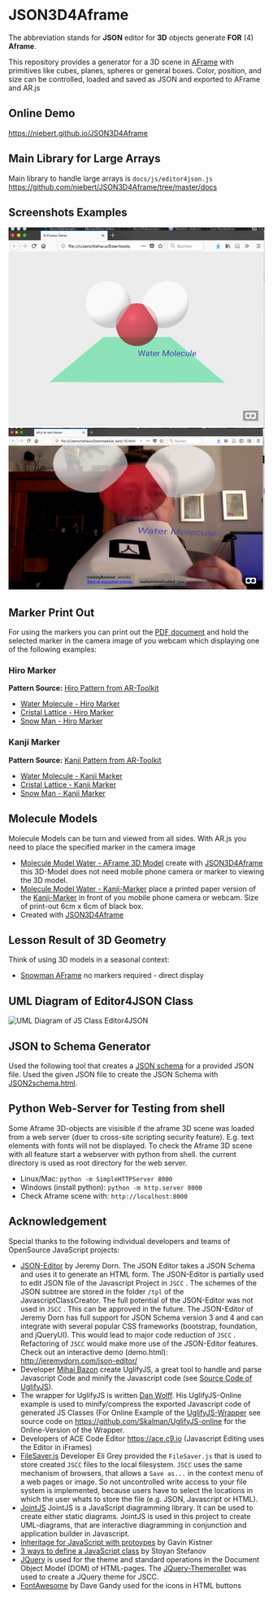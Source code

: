 # JSON3D4Aframe
The abbreviation stands for **JSON** editor  for **3D** objects generate **FOR** (4) **Aframe**.

This repository provides a generator for a 3D scene in [AFrame](https://www.aframe.io) with primitives like cubes, planes, spheres or general boxes. Color, position, and size  can be controlled, loaded and saved as JSON and exported to AFrame and AR.js


## Online Demo

https://niebert.github.io/JSON3D4Aframe

## Main Library for Large Arrays

Main library to handle large arrays is `docs/js/editor4json.js`
https://github.com/niebert/JSON3D4Aframe/tree/master/docs

## Screenshots Examples
![AFrame Example](https://raw.githubusercontent.com/niebert/SamplesAR/master/images/water_molecule_aframe.png)
![AR.js Kanji Marker Example](https://raw.githubusercontent.com/niebert/SamplesAR/master/images/water_molecule_kanji.png)

## Marker Print Out
For using the markers you can print out the [PDF document](https://niebert.github.io/JSON2Schema/pdf/marker_hiro_kanji_printout.pdf)  and hold the selected marker in the camera image of you webcam which displaying one of the following examples:

### Hiro Marker
**Pattern Source:** [Hiro Pattern from AR-Toolkit](https://github.com/artoolkit/ARToolKit5/blob/master/doc/patterns/Hiro%20pattern.pdf)
* [Water Molecule - Hiro Marker](https://niebert.github.io/JSON2Schema/mods3d/water_molecule_ar_hiro.html)
* [Cristal Lattice - Hiro Marker](https://niebert.github.io/JSON2Schema/mods3d/cristal_lattice_ar_hiro.html)
* [Snow Man - Hiro Marker](https://niebert.github.io/JSON2Schema/mods3d/snowman_ar_hiro.html)

### Kanji Marker
**Pattern Source:** [Kanji Pattern from AR-Toolkit](https://github.com/artoolkit/ARToolKit5/blob/master/doc/patterns/Kanji%20pattern.pdf)
* [Water Molecule - Kanji Marker](https://niebert.github.io/JSON2Schema/mods3d/water_molecule_ar_kanji.html)
* [Cristal Lattice - Kanji Marker](https://niebert.github.io/JSON2Schema/mods3d/cristal_lattice_ar_kanji.html)
* [Snow Man - Kanji Marker](https://niebert.github.io/JSON2Schema/mods3d/snowman_ar_kanji.html)


## Molecule Models
Molecule Models can be turn and viewed from all sides. With AR.js you need to place the specified marker in the camera image
* [Molecule Model Water - AFrame 3D Model](https://niebert.github.io/SampleAR/water_aframe.html) create with [JSON3D4Aframe](https://niebert.github.io/JSON3D4Aframe/index.html) this 3D-Model does not need mobile phone camera or marker to viewing the 3D model.
* [Molecule Model Water - Kanji-Marker](https://niebert.github.io/SampleAR/water_hiro.html) place a printed paper version of the  [Kanji-Marker](https://github.com/artoolkit/artoolkit5/blob/master/doc/patterns/Kanji%20pattern.pdf) in front of you mobile phone camera or webcam. Size of print-out 6cm x 6cm of black box.
* Created with [JSON3D4Aframe](https://niebert.github.io/JSON3D4Aframe)

## Lesson Result of 3D Geometry
Think of using 3D models in a seasonal context:
* [Snowman AFrame](https://niebert.github.io/JSON3D4Aframe/mods) no markers required - direct display

## UML Diagram of Editor4JSON Class

![UML Diagram of JS Class Editor4JSON](https://niebert.github.io/JSON3D4Aframe/Editor4JSON_UML.png)

## JSON to Schema Generator

Used the following tool that creates a [JSON schema](http://json-schema.org/) for a provided JSON file. Used the given JSON file to create the JSON Schema with [JSON2schema.html](https://niebert.github.io/json-editor/plugins/json2schema.html).

## Python Web-Server for Testing from shell
Some Aframe 3D-objects are visisible if the aframe 3D scene was loaded from a web server (duer to cross-site scripting security feature). E.g. text elements with fonts will not be displayed. To check the Aframe 3D scene with all feature start a webserver with python from shell. the current directory is used as root directory for the web server.
* Linux/Mac:  `python -m SimpleHTTPServer 8000`
* Windows (install python): `python -m http.server 8000`
* Check Aframe scene with: `http://localhost:8000`

## Acknowledgement
Special thanks to the following individual developers and teams of OpenSource JavaScript projects:
* [JSON-Editor](https://github.com/jdorn/json-editor) by Jeremy Dorn. The JSON Editor takes a JSON Schema and uses it to generate an HTML form. The JSON-Editor is partially used to edit JSON file of the Javascript Project in `JSCC` . The schemes of the JSON subtree are stored in the folder `/tpl` of the JavascriptClassCreator. The full potential of the JSON-Editor was not used in `JSCC` . This can be approved in the future.
The JSON-Editor of Jeremy Dorn has full support for JSON Schema version 3 and 4 and can integrate with several popular CSS frameworks (bootstrap, foundation, and jQueryUI). This would lead to major code reduction of `JSCC` . Refactoring of `JSCC` would make more use of the JSON-Editor features. Check out an interactive demo (demo.html): http://jeremydorn.com/json-editor/
* Developer [Mihai Bazon](http://lisperator.net/) create UglifyJS, a great tool to handle and parse Javascript Code and minify the Javascript code (see [Source Code of UglifyJS](https://github.com/mishoo/UglifyJS2)).
* The wrapper for UglifyJS is written [Dan Wolff](http://danwolff.se/). His UglifyJS-Online example is used to minify/compress the exported Javascript code of generated JS Classes (For Online Example of the [UglifyJS-Wrapper](https://skalman.github.io/UglifyJS-online/) see source code on https://github.com/Skalman/UglifyJS-online for the Online-Version of the Wrapper.
* Developers of ACE Code Editor https://ace.c9.io (Javascript Editing uses the Editor in iFrames)
* [FileSaver.js](https://github.com/eligrey/FileSaver.js) Developer Eli Grey provided the `FileSaver.js` that is used to store created `JSCC` files to the local filesystem. `JSCC` uses the same mechanism of browsers, that allows a `Save as...` in the context menu of a web pages or image. So not uncontrolled write access to your file system is implemented, because users have to select the locations in which the user whats to store the file (e.g. JSON, Javascript or HTML).
* [JointJS](https://github.com/clientIO/joint) JointJS is a JavaScript diagramming library. It can be used to create either static diagrams. JointJS is used in this project to create UML-diagrams, that are interactive diagramming in conjunction and application builder in Javascript.
* [Inheritage for JavaScript with protoypes](http://phrogz.net/js/classes/OOPinJS2.html) by Gavin Kistner
* [3 ways to define a JavaScript class](https://www.phpied.com/3-ways-to-define-a-javascript-class/) by Stoyan Stefanov
* [JQuery](https://jqueryui.com) is used for the theme and standard operations in the Document Object Model (DOM) of HTML-pages. The [JQuery-Themeroller](https://jqueryui.com/themeroller/) was used to create a JQuery theme for JSCC.
* [FontAwesome](http://fontawesome.io/icons/) by Dave Gandy used for the icons in HTML buttons

